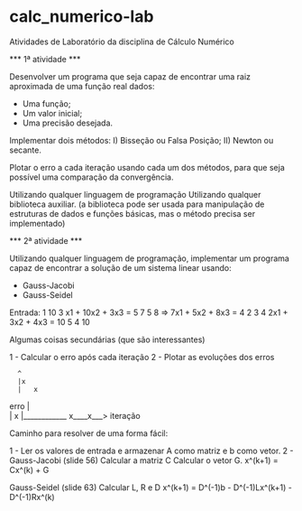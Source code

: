 # calc_numerico-lab
Atividades de Laboratório da disciplina de Cálculo Numérico

*** 1ª atividade ***

Desenvolver um programa que seja capaz de encontrar uma raiz aproximada de uma função real dados:
- Uma função;
- Um valor inicial;
- Uma precisão desejada.

Implementar dois métodos:
I) Bisseção ou Falsa Posição;
II) Newton ou secante.

Plotar o erro a cada iteração usando cada um dos métodos, para que seja possível uma comparação da convergência.


Utilizando qualquer linguagem de programação
Utilizando qualquer biblioteca auxiliar.
(a biblioteca pode ser usada para manipulação de estruturas de dados e funções básicas, mas o método precisa ser implementado)


*** 2ª atividade ***

Utilizando qualquer linguagem de programação, implementar um programa capaz de encontrar a solução de um sistema linear usando:
- Gauss-Jacobi
- Gauss-Seidel

Entrada:
1 10 3        x1 + 10x2 + 3x3 = 5
7 5 8   =>    7x1 + 5x2 + 8x3 = 4
2 3 4         2x1 + 3x2 + 4x3 = 10
5
4
10

Algumas coisas secundárias (que são interessantes)

1 - Calcular o erro após cada iteração
2 - Plotar as evoluções dos erros
 
      ^
      |x
      |   x
erro  |     
      |       x
      |____________ x____x___>
            iteração
          
Caminho para resolver de uma forma fácil:

1 - Ler os valores de entrada e armazenar A como matriz e b como vetor.
2 - Gauss-Jacobi (slide 56)
Calcular a matriz C
Calcular o vetor G.
x^(k+1) = Cx^(k) + G
  
Gauss-Seidel (slide 63)
Calcular L, R e D
x^(k+1) = D^(-1)b - D^(-1)Lx^(k+1) - D^(-1)Rx^(k)
